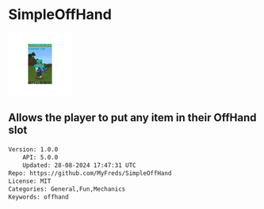 # SimpleOffHand
<img src="https://raw.githubusercontent.com/MyFreds/SimpleOffHand/0c516c8ca000317c8627732b574796e9e8c55cea/icon.png" width="128" height="128" />

## Allows the player to put any item in their OffHand slot 
```properties
Version: 1.0.0
    API: 5.0.0
    Updated: 28-08-2024 17:47:31 UTC
Repo: https://github.com/MyFreds/SimpleOffHand
License: MIT
Categories: General,Fun,Mechanics
Keywords: offhand
```